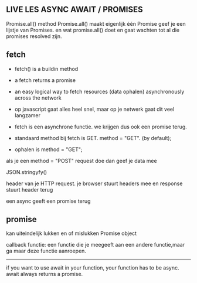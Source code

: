 ## LIVE LES ASYNC AWAIT / PROMISES

Promise.all() method
Promise.all() maakt eigenlijk één Promise
geef je een lijstje van Promises. en wat promise.all() doet en gaat wachten tot al die promises resolved zijn.


## fetch
- fetch() is a buildin method
- a fetch returns a promise
- an easy logical way to fetch resources (data ophalen)
asynchronously across the network
- op javascript gaat alles heel snel, maar op je netwerk gaat dit veel langzamer
- fetch is een asynchrone functie. we krijgen dus ook een promise terug.
- standaard method bij fetch is GET. method = "GET". (by default);

- ophalen is method = "GET";


als je een method = "POST" request doe dan geef je data mee

JSON.stringyfy() 

header van je HTTP request. je browser stuurt headers mee en response stuurt header terug

een async geeft een promise terug


## promise 
kan uiteindelijk lukken en of mislukken
Promise object 

callback functie: een functie die je meegeeft aan een andere functie,maar ga maar deze functie aanroepen.

--------------

if you want to use await in your function, your function has to be async.
await always returns a promise.











